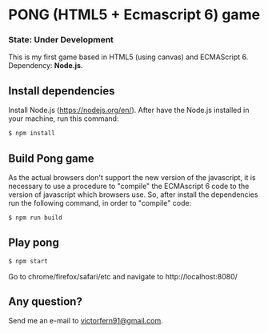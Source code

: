 # PONG (HTML5 + Ecmascript 6) game
### State: Under Development
This is my first game based in HTML5 (using canvas) and ECMAScript 6. Dependency: **Node.js**.
## Install dependencies
Install Node.js (https://nodejs.org/en/).
After have the Node.js installed in your machine, run this command:
```sh
$ npm install
```
## Build Pong game
As the actual browsers don't support the new version of the javascript, it is necessary to use a procedure to "compile" the ECMAscript 6 code to the version of javascript which browsers use. So, after install the dependencies run the following command, in order to "compile" code:
```sh
$ npm run build
```
## Play pong
```sh
$ npm start
```
Go to chrome/firefox/safari/etc and navigate to http://localhost:8080/
## Any question?
Send me an e-mail to victorfern91@gmail.com.

